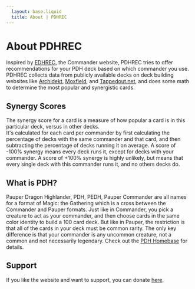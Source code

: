 ```yaml
---
  layout: base.liquid
  title: About | PDHREC
---
```

# About PDHREC
Inspired by <a href="http://edhrec.com/" target="_blank">EDHREC</a>, the Commander website, PDHREC tries to offer recommendations for your PDH deck based on which commander you use.  PDHREC collects data from publicly available decks on deck building websites like <a href="http://archidekt.com/" target="_blank">Archidekt</a>, <a href="http://moxfield.com/" target="_blank">Moxfield</a>, and <a href="http://tappedout.net/" target="_blank">Tappedout.net</a>, and does some math to determine the most popular and synergistic cards.  


## Synergy Scores
The synergy score for a card is a measure of how popular a card is in this particular deck, versus in other decks.     
It's calculated for each card per commander by first calculating the percentage of decks with the same commander and that card, and then subtracting the percentage of decks running it on average. 
A score of -100% synergy means every deck runs it, except for decks with your commander. 
A score of +100% synergy is highly unlikely, but means that every single deck with this commander runs it, and no others decks do.  

## What is PDH?
Pauper Dragon Highlander, PDH, PEDH, Pauper Commander are all names for a format of Magic: the Gathering which is a cross between the Commander and Pauper formats. Just like in Commander, you pick a creature to act as your commander, and then choose cards in the same color identity to build a 100 card deck. But like in Pauper, the restriction is that all of the cards in your deck must be common rarity. The only key difference is that your commander is any uncommon creature, not a common and not necessarily legendary.  Check out the <a href="https://www.pdhhomebase.com/" target="_blanj">PDH Homebase</a> for details.  

## Support
If you like the website and want to support, you can donate <a href="https://ko-fi.com/origamiimaster" target="_blank">here</a>.

<!--<iframe id='kofiframe' src='https://ko-fi.com/origamiimaster/?hidefeed=true&widget=true&embed=true&preview=true' 
style='width:100%;border:none;padding:4px;background-color:#F5F6F7;' height='712' title='origamiimaster'></iframe>-->



